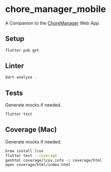 # chore_manager_mobile

A Companion to the [ChoreManager](https://github.com/JHWelch/ChoreManager) Web App

## Setup
```sh
flutter pub get
```

## Linter
```sh
dart analyze .
```

## Tests
Generate mocks if needed.
```sh
flutter test
```

## Coverage (Mac)
Generate mocks if needed.
```sh
brew install lcov
flutter test --coverage
genhtml coverage/lcov.info -o coverage/html
open coverage/html/index.html
```
